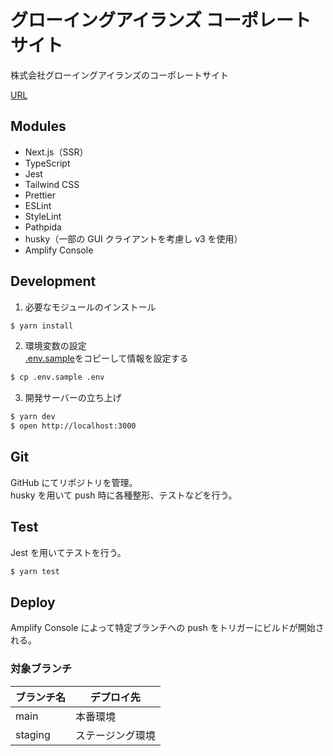# グローイングアイランズ コーポレートサイト

株式会社グローイングアイランズのコーポレートサイト

<a href="https://yume-lab.co.jp" target="_blank" rel="noreferrer">URL</a>

## Modules

- Next.js（SSR）
- TypeScript
- Jest
- Tailwind CSS
- Prettier
- ESLint
- StyleLint
- Pathpida
- husky（一部の GUI クライアントを考慮し v3 を使用）
- Amplify Console

## Development

1. 必要なモジュールのインストール

```bash
$ yarn install
```

2. 環境変数の設定  
   [.env.sample](./.env.sample)をコピーして情報を設定する

```bash
$ cp .env.sample .env
```

3. 開発サーバーの立ち上げ

```bash
$ yarn dev
$ open http://localhost:3000
```

## Git

GitHub にてリポジトリを管理。  
husky を用いて push 時に各種整形、テストなどを行う。

## Test

Jest を用いてテストを行う。

```bash
$ yarn test
```

## Deploy

Amplify Console によって特定ブランチへの push をトリガーにビルドが開始される。

### 対象ブランチ

| ブランチ名 | デプロイ先       |
| ---------- | ---------------- |
| main       | 本番環境         |
| staging    | ステージング環境 |

